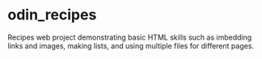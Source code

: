# odin_recipes
Recipes web project demonstrating basic HTML skills such as imbedding links and images, making lists, and using multiple files for different pages.
